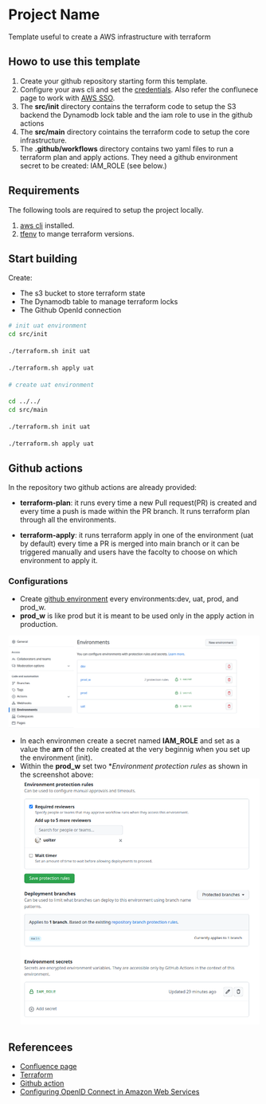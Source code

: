 # Project Name
Template useful to create a AWS infrastructure with terraform


## Howo to use this template

1. Create your github repository starting form this template.
2. Configure your aws cli and set the [credentials](https://docs.aws.amazon.com/cli/latest/userguide/cli-configure-files.html). Also refer the conflunece page to work with [AWS SSO](https://pagopa.atlassian.net/wiki/spaces/DEVOPS/pages/466846955/AWS+-+Users+groups+and+roles#SSO-with-GSuite).
3. The __src/init__ directory contains the terraform code to setup the S3 backend the Dynamodb lock table and the iam role to use in the github actions
4. The __src/main__ directory cointains the terraform code to setup the core infrastructure.
5. The __.github/workflows__ directory contains two yaml files to run a terraform plan and apply actions. They need a github environment secret to be created: IAM_ROLE (see below.)

## Requirements

The following tools are required to setup the project locally. 

1. [aws cli](https://docs.aws.amazon.com/cli/latest/userguide/getting-started-install.html) installed.
2. [tfenv](https://github.com/tfutils/tfenv) to mange terraform versions.

## Start building

Create:

* The s3 bucket to store terraform state
* The Dynamodb table to manage terraform locks
* The Github OpenId connection

```bash
# init uat environment
cd src/init

./terraform.sh init uat

./terraform.sh apply uat

# create uat environment

cd ../../
cd src/main

./terraform.sh init uat

./terraform.sh apply uat
```

## Github actions

In the repository two github actions are already provided:

* **terraform-plan**: it runs every time a new Pull request(PR) is created and every time a push is made within the PR branch. It runs terraform plan through all the environments.

* **terraform-apply**: it runs terraform apply in one of the environment (uat by default) every time a PR is merged into main branch or it can be triggered manually and users have the facolty to choose on which environment to apply it.

### Configurations

* Create [github environment](https://docs.github.com/en/actions/deployment/targeting-different-environments/using-environments-for-deployment) every environments:dev, uat, prod, and prod_w.
* **prod_w** is like prod but it is meant to be used only in the apply action in production. 

![](docs/github-environments.png)

* In each environmen create a secret named **IAM_ROLE** and set as a value the **arn** of the role created at the very beginnig when you set up the environment (init).
* Within the **prod_w** set two **Environment protection rules* as shown in the screenshot above:
![](docs/protection-rules-and-secrets.png)


## Referencees

* [Confluence page](https://pagopa.atlassian.net/wiki/spaces/DEVOPS/pages/467894592/AWS+Setup+new+project)
* [Terraform](https://terraform.io/)
* [Github action](https://docs.github.com/en/actions)
* [Configuring OpenID Connect in Amazon Web Services](https://docs.github.com/en/actions/deployment/security-hardening-your-deployments/configuring-openid-connect-in-amazon-web-services)